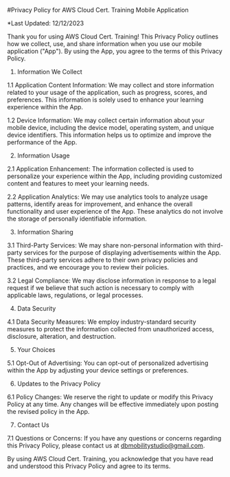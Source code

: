 #Privacy Policy for AWS Cloud Cert. Training Mobile Application

*Last Updated: 12/12/2023

Thank you for using AWS Cloud Cert. Training! This Privacy Policy outlines how we collect, use, and share information when you use our mobile application ("App"). By using the App, you agree to the terms of this Privacy Policy.

1. Information We Collect

1.1 Application Content Information: We may collect and store information related to your usage of the application, such as progress, scores, and preferences. This information is solely used to enhance your learning experience within the App.

1.2 Device Information: We may collect certain information about your mobile device, including the device model, operating system, and unique device identifiers. This information helps us to optimize and improve the performance of the App.

2. Information Usage

2.1 Application Enhancement: The information collected is used to personalize your experience within the App, including providing customized content and features to meet your learning needs.

2.2 Application Analytics: We may use analytics tools to analyze usage patterns, identify areas for improvement, and enhance the overall functionality and user experience of the App. These analytics do not involve the storage of personally identifiable information.

3. Information Sharing

3.1 Third-Party Services: We may share non-personal information with third-party services for the purpose of displaying advertisements within the App. These third-party services adhere to their own privacy policies and practices, and we encourage you to review their policies.

3.2 Legal Compliance: We may disclose information in response to a legal request if we believe that such action is necessary to comply with applicable laws, regulations, or legal processes.

4. Data Security

4.1 Data Security Measures: We employ industry-standard security measures to protect the information collected from unauthorized access, disclosure, alteration, and destruction.

5. Your Choices

5.1 Opt-Out of Advertising: You can opt-out of personalized advertising within the App by adjusting your device settings or preferences.

6. Updates to the Privacy Policy

6.1 Policy Changes: We reserve the right to update or modify this Privacy Policy at any time. Any changes will be effective immediately upon posting the revised policy in the App.

7. Contact Us

7.1 Questions or Concerns: If you have any questions or concerns regarding this Privacy Policy, please contact us at dbmobilitystudio@gmail.com.

By using AWS Cloud Cert. Training, you acknowledge that you have read and understood this Privacy Policy and agree to its terms.
